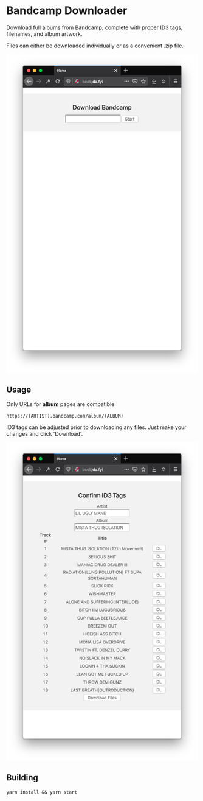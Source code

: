 # Bandcamp Downloader

Download full albums from Bandcamp; complete with proper ID3 tags, filenames, and album artwork. 

Files can either be downloaded individually or as a convenient .zip file.

![](/screenshots/index.png?raw=true)

## Usage
Only URLs for **album** pages are compatible
```
https://(ARTIST).bandcamp.com/album/(ALBUM)
```

ID3 tags can be adjusted prior to downloading any files. Just make your changes and click 'Download'.

![](/screenshots/confirm.png?raw=true)

## Building
```
yarn install && yarn start
```
